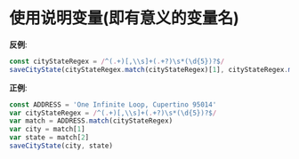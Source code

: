 # 使用说明变量(即有意义的变量名)

**反例**:

```javascript
const cityStateRegex = /^(.+)[,\\s]+(.+?)\s*(\d{5})?$/
saveCityState(cityStateRegex.match(cityStateRegex)[1], cityStateRegex.match(cityStateRegex)[2])
```

**正例**:

```javascript
const ADDRESS = 'One Infinite Loop, Cupertino 95014'
var cityStateRegex = /^(.+)[,\\s]+(.+?)\s*(\d{5})?$/
var match = ADDRESS.match(cityStateRegex)
var city = match[1]
var state = match[2]
saveCityState(city, state)
```
